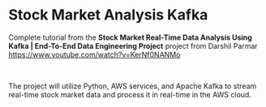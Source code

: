 # Stock Market Analysis Kafka
Complete tutorial from the **Stock Market Real-Time Data Analysis Using Kafka | End-To-End Data Engineering Project** project from Darshil Parmar
https://www.youtube.com/watch?v=KerNf0NANMo

<br />

The project will utilize Python, AWS services, and Apache Kafka to stream real-time stock market data and process it in real-time in the AWS cloud.
